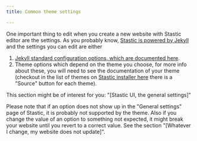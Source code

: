 ```yaml
---
title: Common theme settings

---
```

One important thing to edit when you create a new website with Stastic editor are the settings. As you probably know, [Stastic is powered by Jekyll](https://jekyllrb.com/) and the settings you can edit are either

1. [Jekyll standard configuration options, which are documented here](https://jekyllrb.com/docs/configuration/options/#global-configuration).
2. Theme options which depend on the theme you choose, for more info about these, you will need to see the documentation of your theme (checkout in the list of themes on [Stastic installer here](https://stastic.net/#/themes) there is a "Source" button for each theme).

This section might be of interest for you: "[Stastic UI, the general settings]"

Please note that if an option does not show up in the "General settings" page of Stastic, it is probably not supported by the theme. Also if you change the value of an option to something not expected, it might break your website until you revert to a correct value. See the section "[Whatever I change, my website does not update]".
